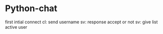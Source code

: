 # Python-chat

first intial connect
cl: send username
sv: response accept or not
sv: give list active user
